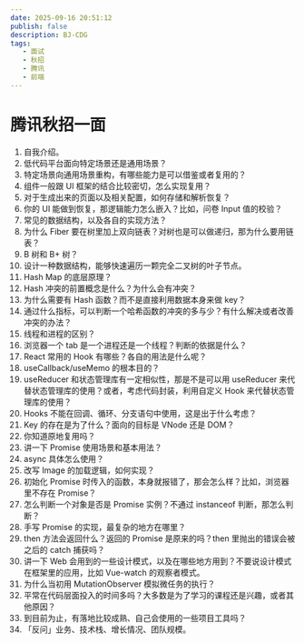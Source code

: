 ```yaml
---
date: 2025-09-16 20:51:12
publish: false
description: BJ-CDG
tags:
   - 面试
   - 秋招
   - 腾讯
   - 前端
---
```


# 腾讯秋招一面

1. 自我介绍。
2. 低代码平台面向特定场景还是通用场景？
3. 特定场景向通用场景重构，有哪些能力是可以借鉴或者复用的？
4. 组件一般跟 UI 框架的结合比较密切，怎么实现复用？
5. 对于生成出来的页面以及相关配置，如何存储和解析恢复？
6. 你的 UI 能做到恢复，那逻辑能力怎么嵌入？比如，问卷 Input 值的校验？
7. 常见的数据结构，以及各自的实现方法？
8. 为什么 Fiber 要在树里加上双向链表？对树也是可以做递归，那为什么要用链表？
9. B 树和 B+ 树？
10. 设计一种数据结构，能够快速遍历一颗完全二叉树的叶子节点。
11. Hash Map 的底层原理？
12. Hash 冲突的前置概念是什么？为什么会有冲突？
13. 为什么需要有 Hash 函数？而不是直接利用数据本身来做 key？
14. 通过什么指标，可以判断一个哈希函数的冲突的多与少？有什么解决或者改善冲突的办法？
15. 线程和进程的区别？
16. 浏览器一个 tab 是一个进程还是一个线程？判断的依据是什么？
17. React 常用的 Hook 有哪些？各自的用法是什么呢？
18. useCallback/useMemo 的根本目的？
19. useReducer 和状态管理库有一定相似性，那是不是可以用 useReducer 来代替状态管理库的使用？或者，考虑代码封装，利用自定义 Hook 来代替状态管理库的使用？
20. Hooks 不能在回调、循环、分支语句中使用，这是出于什么考虑？
21. Key 的存在是为了什么？面向的目标是 VNode 还是 DOM？
22. 你知道原地复用吗？
23. 讲一下 Promise 使用场景和基本用法？
24. async 具体怎么使用？
25. 改写 Image 的加载逻辑，如何实现？
26. 初始化 Promise 时传入的函数，本身就报错了，那会怎么样？比如，浏览器里不存在 Promise？
27. 怎么判断一个对象是否是 Promise 实例？不通过 instanceof 判断，那怎么判断？
28. 手写 Promise 的实现，最复杂的地方在哪里？
29. then 方法会返回什么？返回的 Promise 是原来的吗？then 里抛出的错误会被之后的 catch 捕获吗？
30. 讲一下 Web 会用到的一些设计模式，以及在哪些地方用到？不要说设计模式在框架里的应用，比如 Vue-watch 的观察者模式。
31. 为什么当初用 MutationObserver 模拟微任务的执行？
32. 平常在代码层面投入的时间多吗？大多数是为了学习的课程还是兴趣，或者其他原因？
33. 到目前为止，有落地比较成熟、自己会使用的一些项目工具吗？
34. 「反问」业务、技术栈、增长情况、团队规模。